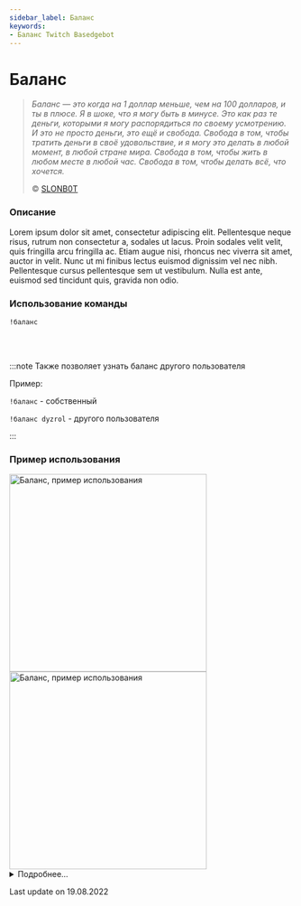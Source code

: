 ```yaml
---
sidebar_label: Баланс
keywords:
- Баланс Twitch Basedgebot
---
```


# Баланс

> *<quote>Баланс — это когда на 1 доллар меньше, чем на 100 долларов, и ты в плюсе. Я в шоке, что я могу быть в минусе. Это как раз те деньги, которыми я могу распорядиться по своему усмотрению. И это не просто деньги, это ещё и свобода. Свобода в том, чтобы тратить деньги в своё удовольствие, и я могу это делать в любой момент, в любой стране мира. Свобода в том, чтобы жить в любом месте в любой час. Свобода в том, чтобы делать всё, что хочется.</quote>*
>
> © <a class="slonbot balance" href="https://www.twitch.tv/slonb0t">SLONB0T</a>

### Описание

Lorem ipsum dolor sit amet, consectetur adipiscing elit. Pellentesque neque risus, rutrum non consectetur a, sodales ut lacus. Proin sodales velit velit, quis fringilla arcu fringilla ac. Etiam augue nisi, rhoncus nec viverra sit amet, auctor in velit. Nunc ut mi finibus lectus euismod dignissim vel nec nibh. Pellentesque cursus pellentesque sem ut vestibulum. Nulla est ante, euismod sed tincidunt quis, gravida non odio.

### Использование команды

<code>!баланс</code>

<br/>
<br/>

:::note
Также позволяет узнать баланс другого пользователя

Пример:
<p><code>!баланс</code> - собственный</p>

<p><code>!баланс dyzrol</code> - другого пользователя</p>
:::

### Пример использования

<img src="https://media2.giphy.com/media/RYHYB08C7QeVnK3G9b/giphy.gif?cid=790b7611f477b87a90149c168e711ac4ef3d8cab7d1f762e&rid=giphy.gif&ct=g" alt="Баланс, пример использования" width="350"/>
<img src="https://media1.giphy.com/media/ZOtzqs4ooY1PsXaG4W/giphy.gif?cid=790b7611b9c201bfed2450c5f14d121fb089d1c3ae7e10ab&rid=giphy.gif&ct=g" alt="Баланс, пример использования" width="350" id="example-right"/>

<details>
  <summary>Подробнее...</summary>
  <div>

| Global cooldown | 3 seconds⠀⠀⠀⠀⠀⠀⠀⠀⠀⠀⠀⠀ |
|:----------------|:----------------------|
| User cooldown   | 15 seconds            |
| Mod only        | No                    |
| Sub only        | No                    |
| Aliases         | !balance              |
  </div>
</details>

<p class="update">Last update on 19.08.2022</p>